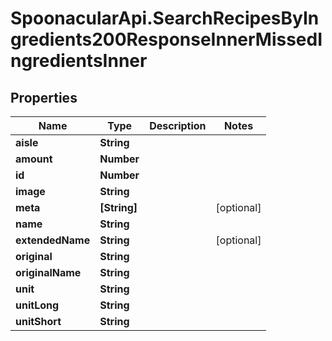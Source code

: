 # SpoonacularApi.SearchRecipesByIngredients200ResponseInnerMissedIngredientsInner

## Properties

Name | Type | Description | Notes
------------ | ------------- | ------------- | -------------
**aisle** | **String** |  | 
**amount** | **Number** |  | 
**id** | **Number** |  | 
**image** | **String** |  | 
**meta** | **[String]** |  | [optional] 
**name** | **String** |  | 
**extendedName** | **String** |  | [optional] 
**original** | **String** |  | 
**originalName** | **String** |  | 
**unit** | **String** |  | 
**unitLong** | **String** |  | 
**unitShort** | **String** |  | 


